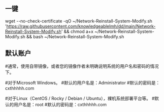 ## 一键

wget --no-check-certificate -qO ~/Network-Reinstall-System-Modify.sh 'https://raw.githubusercontent.com/knowledgeablelmh/dd/main/Network-Reinstall-System-Modify.sh' && chmod a+x ~/Network-Reinstall-System-Modify.sh && bash ~/Network-Reinstall-System-Modify.sh


## 默认账户

#通常，使用自带镜像，或者您的镜像作者未明确说明系统的用户名和密码的情况下。

#对于Microsoft Windows。
#默认的用户名是：Administrator
#默认的密码是：cxthhhhh.com

#对于Linux（CentOS / Rocky / Debian / Ubuntu），裸机系统部署平台等。
#默认的用户名是：root
#默认的密码是：cxthhhhh.com
